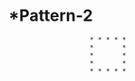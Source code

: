 # *Pattern-2

                        * * * * * 
                        *       *
                        *       *
                        *       *
                        * * * * *
